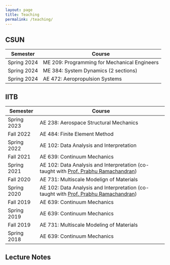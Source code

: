 ```yaml
---
layout: page
title: Teaching
permalink: /teaching/
---
```


## CSUN

| Semester | Course |
|--|--|
| Spring 2024 | ME 209: Programming for Mechanical Engineers |
| Spring 2024 | ME 384: System Dynamics (2 sections) |
| Spring 2024 | AE 472: Aeropropulsion Systems |

## IITB

| Semester | Course |
|--|--|
| Spring 2023 | AE 238: Aerospace Structural Mechanics |
| Fall 2022 | AE 484: Finite Element Method |
| Spring 2022 | AE 102: Data Analysis and Interpretation |
| Fall 2021 | AE 639: Continuum Mechanics |
| Spring 2021 | AE 102: Data Analysis and Interpretation (co-taught with [Prof. Prabhu Ramachandran](https://www.aero.iitb.ac.in/~prabhu/)) |
| Fall 2020 | AE 731: Multiscale Modelign of Materials |
| Spring 2020 | AE 102: Data Analysis and Interpretation (co-taught with [Prof. Prabhu Ramachandran](https://www.aero.iitb.ac.in/~prabhu/)) |
| Fall 2019 | AE 639: Continuum Mechanics |
| Spring 2019 | AE 639: Continuum Mechanics |
| Fall 2019 | AE 731: Multiscale Modeling of Materials |
| Spring 2018 | AE 639: Continuum Mechanics

## Lecture Notes